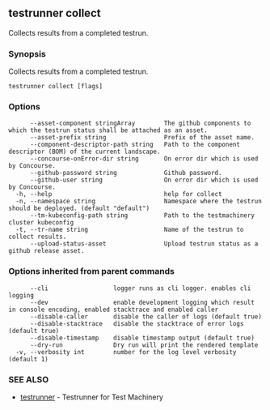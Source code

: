 ## testrunner collect

Collects results from a completed testrun.

### Synopsis

Collects results from a completed testrun.

```
testrunner collect [flags]
```

### Options

```
      --asset-component stringArray        The github components to which the testrun status shall be attached as an asset.
      --asset-prefix string                Prefix of the asset name.
      --component-descriptor-path string   Path to the component descriptor (BOM) of the current landscape.
      --concourse-onError-dir string       On error dir which is used by Concourse.
      --github-password string             Github password.
      --github-user string                 On error dir which is used by Concourse.
  -h, --help                               help for collect
  -n, --namespace string                   Namespace where the testrun should be deployed. (default "default")
      --tm-kubeconfig-path string          Path to the testmachinery cluster kubeconfig
  -t, --tr-name string                     Name of the testrun to collect results.
      --upload-status-asset                Upload testrun status as a github release asset.
```

### Options inherited from parent commands

```
      --cli                  logger runs as cli logger. enables cli logging
      --dev                  enable development logging which result in console encoding, enabled stacktrace and enabled caller
      --disable-caller       disable the caller of logs (default true)
      --disable-stacktrace   disable the stacktrace of error logs (default true)
      --disable-timestamp    disable timestamp output (default true)
      --dry-run              Dry run will print the rendered template
  -v, --verbosity int        number for the log level verbosity (default 1)
```

### SEE ALSO

* [testrunner](testrunner.md)	 - Testrunner for Test Machinery

